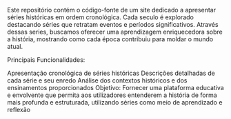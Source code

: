 Este repositório contém o código-fonte de um site dedicado a apresentar séries históricas em ordem cronológica. Cada seculo é explorado destacando séries que retratam eventos e períodos significativos.
Através dessas series, buscamos oferecer uma aprendizagem enriquecedora sobre a história, mostrando como cada época contribuiu para moldar o mundo atual.

Principais Funcionalidades:

Apresentação cronológica de séries históricas
Descrições detalhadas de cada série e seu enredo
Análise dos contextos históricos e dos ensinamentos proporcionados
Objetivo:
Fornecer uma plataforma educativa e envolvente que permita aos utilizadores entenderem a história de forma mais profunda e estruturada, utilizando séries como meio de aprendizado e reflexão
